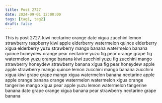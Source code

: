 ```yaml
---
title: Post 2727
date: 2024-09-01 12:00:00
tags: [tag1, tag2]
draft: false
---
```

This is post 2727.
kiwi
nectarine
orange
date
xigua
zucchini
lemon
strawberry
raspberry
kiwi
apple
elderberry
watermelon
quince
elderberry
xigua
elderberry
yuzu
strawberry
mango
banana
watermelon
banana
quince
honeydew
orange
pear
nectarine
yuzu
fig
pear
orange
grape
fig
watermelon
yuzu
orange
banana
kiwi
zucchini
yuzu
fig
zucchini
mango
strawberry
honeydew
strawberry
banana
xigua
fig
pear
honeydew
apple
apple
strawberry
mango
quince
lemon
zucchini
mango
banana
zucchini
xigua
kiwi
grape
grape
mango
xigua
watermelon
banana
nectarine
apple
apple
orange
banana
orange
watermelon
watermelon
xigua
orange
tangerine
mango
xigua
pear
apple
yuzu
lemon
watermelon
tangerine
banana
date
grape
orange
xigua
banana
pear
strawberry
nectarine
grape
banana
